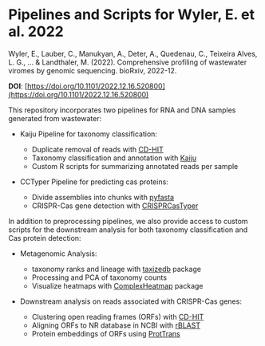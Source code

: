 # Pipelines and Scripts for Wyler, E. et al. 2022

Wyler, E., Lauber, C., Manukyan, A., Deter, A., Quedenau, C., Teixeira Alves, L. G., ... & Landthaler, M. (2022). Comprehensive profiling of wastewater viromes by genomic sequencing. bioRxiv, 2022-12. 

**DOI**: [https://doi.org/10.1101/2022.12.16.520800](https://doi.org/10.1101/2022.12.16.520800)

This repository incorporates two pipelines for RNA and DNA samples generated from wastewater: 

* Kaiju Pipeline for taxonomy classification:
  - Duplicate removal of reads with [CD-HIT](https://sites.google.com/view/cd-hit) 
  - Taxonomy classification and annotation with [Kaiju](https://kaiju.binf.ku.dk/)
  - Custom R scripts for summarizing annotated reads per sample
  
* CCTyper Pipeline for predicting cas proteins:
  - Divide assemblies into chunks with [pyfasta](https://anaconda.org/bioconda/pyfasta)
  - CRISPR-Cas gene detection with [CRISPRCasTyper](https://anaconda.org/russel88/cctyper)

In addition to preprocessing pipelines, we also provide access to custom scripts for the downstream analysis for both taxonomy classification and Cas protein detection:

* Metagenomic Analysis:
  - taxonomy ranks and lineage with [taxizedb](https://cran.r-project.org/web/packages/taxizedb/index.html) package 
  - Processing and PCA of taxonomy counts
  - Visualize heatmaps with [ComplexHeatmap](https://bioconductor.org/packages/release/bioc/html/ComplexHeatmap.html) package
  
* Downstream analysis on reads associated with CRISPR-Cas genes:
  - Clustering open reading frames (ORFs) with [CD-HIT](https://sites.google.com/view/cd-hit)
  - Aligning ORFs to NR database in NCBI with [rBLAST](https://github.com/mhahsler/rBLAST)
  - Protein embeddings of ORFs using [ProtTrans](https://github.com/agemagician/ProtTrans)
